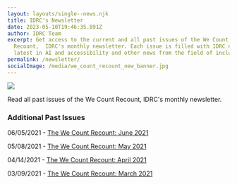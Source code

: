```yaml
---
layout: layouts/single--news.njk
title: IDRC's Newsletter
date: 2023-05-10T19:46:35.891Z
author: IDRC Team
excerpt: Get access to the current and all past issues of the We Count
  Recount,  IDRC's monthly newsletter. Each issue is filled with IDRC news, the
  latest in AI and accessibility and other news from the field of inclusion.
permalink: /newsletter/
socialImage: /media/we_count_recount_new_banner.jpg
---
```

![](/media/we_count_recount_new_banner.jpg)

Read all past issues of the We Count Recount, IDRC's monthly newsletter.

<style type="text/css">
<!--
.display_archive {font-family: arial,verdana; font-size: 18px;}
.campaign {line-height: 125%; margin: 5px;}
//-->
</style>

<script language="javascript" src="//ocadu.us6.list-manage.com/generate-js/?u=df09b45913649b12f2a2aef66&fid=22913&show=1000" type="text/javascript"></script>

### A﻿dditional Past Issues

06/05/2021 - [T﻿he We Count Recount: June 2021](https://wecount.inclusivedesign.ca/uploads/the-we-count-recount_-june-2021_accessible.docx)

05/08/2021 - [T﻿he We Count Recount: May 2021](https://wecount.inclusivedesign.ca/uploads/the-we-count-recount_-may-2021_accessible.docx)

04/14/2021 - [T﻿he We Count Recount: April 2021](https://wecount.inclusivedesign.ca/uploads/the-we-count-recount_-april-2021_accessible.docx)

03/09/2021 - [T﻿he We Count Recount: March 2021](https://wecount.inclusivedesign.ca/uploads/the-we-count-recount_-march-2021_accessible.docx)